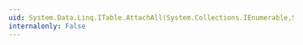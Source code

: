 ```yaml
---
uid: System.Data.Linq.ITable.AttachAll(System.Collections.IEnumerable,System.Boolean)
internalonly: False
---
```

